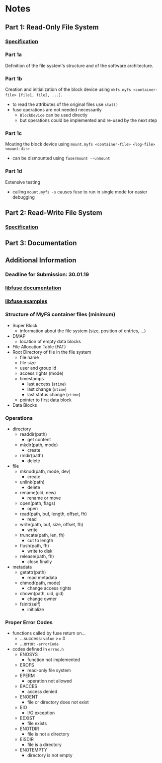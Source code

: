 # Notes

## Part 1: Read-Only File System

### [Specification](spec.md#Part-1:-Read-Only-File-System)

### Part 1a

Definition of the file system's structure and of the software architecture.

### Part 1b

Creation and initialization of the block device using `mkfs.myfs <container-file> [file1, file2, ...]`.

- to read the attributes of the original files use `stat()`
- fuse operations are not needed necessarily
    - `BlockDevice` can be used directly
    - but operations could be implemented and re-used by the next step

### Part 1c

Mouting the block device using `mount.myfs <container-file> <log-file> <mount-dir>`

- can be dismounted using `fusermount --unmount`

### Part 1d

Extensive testing

- calling `mount.myfs -s` causes fuse to run in single mode for easier debugging

## Part 2: Read-Write File System

### [Specification](spec.md#Part-2:-Read-Write-File-System)

## Part 3: Documentation

## Additional Information

### Deadline for Submission: 30.01.19

### [libfuse documentation](http://libfuse.github.io/doxygen/)

### [libfuse examples](https://github.com/libfuse/libfuse/tree/master/example)

### Structure of MyFS container files (minimum)
- Super Block
    - information about the file system (size, position of entries, ...)
- DMAP
    - location of empty data blocks
- File Allocation Table (FAT)
- Root Directory of file in the file system
    - file name
    - file size
    - user and group id
    - access rights (mode)
    - timestamps
        - last access (`atime`)
        - last change (`mtime`)
        - last status change (`ctime`)
    - pointer to first data block
- Data Blocks

### Operations
- directory
    - readdir(path)
        - get content
    - mkdir(path, mode)
        - create
    - rmdir(path)
        - delete
- file
    - mknod(path, mode, dev)
        - create
    - unlink(path)
        - delete
    - rename(old, new)
        - rename or move
    - open(path, flags)
        - open
    - read(path, buf, length, offset, fh)
        - read
    - write(path, buf, size, offset, fh)
        - write
    - truncate(path, len, fh)
        - cut to length
    - flush(path, fh)
        - write to disk
    - release(path, fh)
        - close finally
- metadata
    - getattr(path)
        - read metadata
    - chmod(path, mode)
        - change access rights
    - chown(path, uid, gid)
        - change owner
    - fsinit(self)
        - initialize

### Proper Error Codes
- functions called by fuse return on...
    - ...success: `value` >= 0
    - ...error: `-errorCode`
- codes defined in `errno.h`
    - ENOSYS
        - function not implemented
    - EROFS
        - read-only file system
    - EPERM
        - operation not allowed
    - EACCES
        - access denied
    - ENOENT
        - file or directory does not exist
    - EIO
        - I/O exception
    - EEXIST
        - file exists
    - ENOTDIR
        - file is not a directory
    - EISDIR
        - file is a directory
    - ENOTEMPTY
        - directory is not empty
